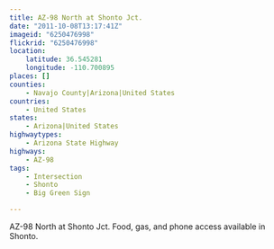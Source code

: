 ```yaml
---
title: AZ-98 North at Shonto Jct.
date: "2011-10-08T13:17:41Z"
imageid: "6250476998"
flickrid: "6250476998"
location:
    latitude: 36.545281
    longitude: -110.700895
places: []
counties:
    - Navajo County|Arizona|United States
countries:
    - United States
states:
    - Arizona|United States
highwaytypes:
    - Arizona State Highway
highways:
    - AZ-98
tags:
    - Intersection
    - Shonto
    - Big Green Sign

---
```

AZ-98 North at Shonto Jct.  Food, gas, and phone access available in Shonto.